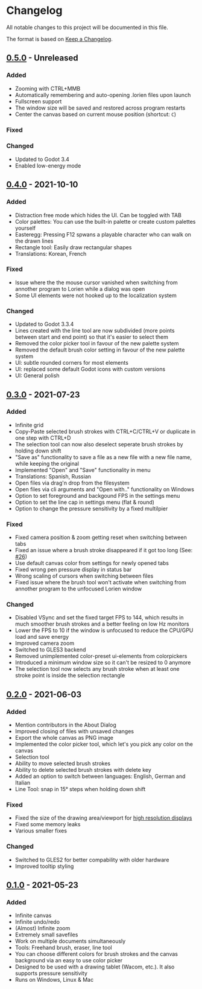 # Changelog

All notable changes to this project will be documented in this file.

The format is based on [Keep a Changelog](https://keepachangelog.com/en/1.0.0/).

## [0.5.0] - Unreleased

### Added
- Zooming with CTRL+MMB
- Automatically remembering and auto-opening .lorien files upon launch
- Fullscreen support
- The window size will be saved and restored across program restarts
- Center the canvas based on current mouse position (shortcut: `C`)

### Fixed

### Changed
- Updated to Godot 3.4
- Enabled low-energy mode

## [0.4.0] - 2021-10-10

### Added
- Distraction free mode which hides the UI. Can be toggled with TAB
- Color palettes: You can use the built-in palette or create custom palettes yourself
- Easteregg: Pressing F12 spwans a playable character who can walk on the drawn lines
- Rectangle tool: Easily draw rectangular shapes
- Translations: Korean, French

### Fixed
- Issue where the the mouse cursor vanished when switching from annother program to Lorien while a dialog was open
- Some UI elements were not hooked up to the localization system

### Changed
- Updated to Godot 3.3.4
- Lines created with the line tool are now subdivided (more points between start and end point) so that it's easier to select them
- Removed the color picker tool in favour of the new palette system
- Removed the default brush color setting in favour of the new palette system
- UI: subtle rounded corners for most elements 
- UI: replaced some default Godot icons with custom versions
- UI: General polish

## [0.3.0] - 2021-07-23

### Added
- Infinite grid
- Copy-Paste selected brush strokes with CTRL+C/CTRL+V or duplicate in one step with CTRL+D
- The selection tool can now also deselect seperate brush strokes by holding down shift
- "Save as" functionality to save a file as a new file with a new file name, while keeping the original
- Implemented "Open" and "Save" functionality in menu
- Translations: Spanish, Russian
- Open files via drag'n drop from the filesystem
- Open files via cli arguments and "Open with.." functionality on Windows
- Option to set foreground and backgound FPS in the settings menu
- Option to set the line cap in settings menu (flat & round)
- Option to change the pressure sensitivity by a fixed multilpier

### Fixed
- Fixed camera position & zoom getting reset when switching between tabs
- Fixed an issue where a brush stroke disappeared if it got too long (See: [#26](https://github.com/mbrlabs/Lorien/issues/26))
- Use default canvas color from settings for newly opened tabs
- Fixed wrong pen pressure display in status bar
- Wrong scaling of cursors when switching between files
- Fixed issue where the brush tool won't activate when switching from annother program to the unfocused Lorien window

### Changed
- Disabled VSync and set the fixed target FPS to 144, which results in much smoother brush strokes and a better feeling on low Hz monitors
- Lower the FPS to 10 if the window is unfocused to reduce the CPU/GPU load and save energy
- Improved camera zoom
- Switched to GLES3 backend
- Removed unimplemented color-preset ui-elements from colorpickers
- Introduced a minimum window size so it can't be resized to 0 anymore
- The selection tool now selects any brush stroke when at least one stroke point is inside the selection rectangle

## [0.2.0] - 2021-06-03

### Added 
- Mention contributors in the About Dialog
- Improved closing of files with unsaved changes
- Export the whole canvas as PNG image
- Implemented the color picker tool, which let's you pick any color on the canvas
- Selection tool
- Ability to move selected brush strokes
- Ability to delete selected brush strokes with delete key
- Added an option to switch between languages: English, German and Italian
- Line Tool: snap in 15° steps when holding down shift 

### Fixed
- Fixed the size of the drawing area/viewport for [high resolution displays](https://github.com/mbrlabs/Lorien/issues/1)
- Fixed some memory leaks
- Various smaller fixes

### Changed
- Switched to GLES2 for better compability with older hardware
- Improved tooltip styling

## [0.1.0] - 2021-05-23

### Added
- Infinite canvas
- Infinite undo/redo
- (Almost) Infinite zoom
- Extremely small savefiles
- Work on multiple documents simultaneously
- Tools: Freehand brush, eraser, line tool
- You can choose different colors for brush strokes and the canvas background via an easy to use color picker
- Designed to be used with a drawing tablet (Wacom, etc.). It also supports pressure sensitivity
- Runs on Windows, Linux & Mac

[0.5.0]: https://github.com/mbrlabs/lorien/compare/v0.4.0...HEAD
[0.4.0]: https://github.com/mbrlabs/lorien/compare/v0.3.0...v0.4.0
[0.3.0]: https://github.com/mbrlabs/lorien/compare/v0.2.0...v0.3.0
[0.2.0]: https://github.com/mbrlabs/lorien/compare/v0.1.0...v0.2.0
[0.1.0]: https://github.com/mbrlabs/lorien/releases/tag/v0.1.0
